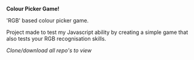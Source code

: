 <strong>Colour Picker Game!</strong>

'RGB' based colour picker game.

Project made to test my Javascript ability by creating a simple game that also tests your RGB recognisation skills.

<em>Clone/download all repo's to view</em>
